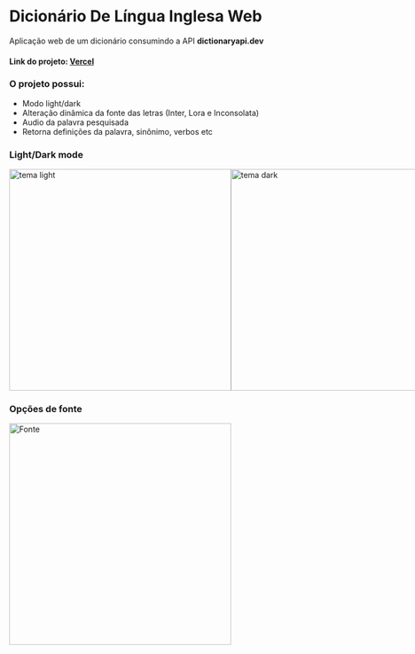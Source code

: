 <h1>Dicionário De Língua Inglesa Web</h1>

Aplicação web de um dicionário consumindo a API <strong>dictionaryapi.dev</strong>

<h4>Link do projeto: <a href="https://dicionario-web.vercel.app/">Vercel</a></h4>

<h3>O projeto possui:</h3>
<ul>
  <li>Modo light/dark</li>
  <li>Alteração dinâmica da fonte das letras (Inter, Lora e Inconsolata)</li>
  <li>Audio da palavra pesquisada</li>
  <li>Retorna definições da palavra, sinônimo, verbos etc</li>
</ul>

<h3>Light/Dark mode</h3>

<div style="display: flex; flex-direction: row;">
  <img src="https://github.com/jvictorPS/Dicionario_Web/assets/100648619/8890c213-1900-4a48-9dd9-c91a4844c8cb" alt="tema light" width="400">
  <img src="https://github.com/jvictorPS/Dicionario_Web/assets/100648619/cf92f89f-eff8-4c84-940a-2180c6386a68" alt="tema dark" width="400">
</div>

<h3>Opções de fonte</h3>
  
<img src="https://github.com/jvictorPS/Dicionario_Web/assets/100648619/ba1a2402-b3c8-401a-9a8e-b598d0044d7d" alt="Fonte" width="400">
